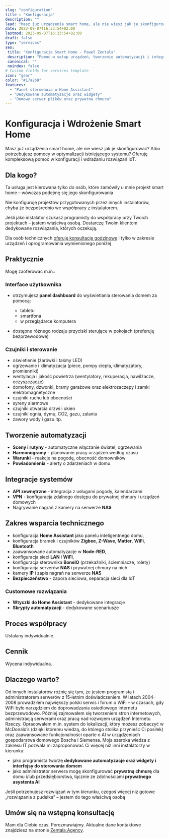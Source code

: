```yaml
---
slug: "configuration"
title : "Konfiguracja"
description: ""
lead: "Masz już urządzenia smart home, ale nie wiesz jak je skonfigurować? Albo potrzebujesz pomocy w optymalizacji istniejącego systemu? Oferuję kompleksową pomoc w konfiguracji i wdrażaniu rozwiązań IoT."
date: 2023-09-07T16:33:54+02:00
lastmod: 2023-09-07T16:33:54+02:00
draft: false
type: "services"
seo:
 title: "Konfiguracja Smart Home - Paweł Żentała"
 description: "Pomoc w setup urządzeń, tworzenie automatyzacji i integracja systemów IoT."
 canonical: ""
 noindex: false
# Custom fields for services template
icon: "gear"
color: "#17a2b8"
features:
  - "Panel sterowania w Home Assistant"
  - "Dedykowane automatyzacje oraz widgety"
  - "Domowy serwer plików oraz prywatna chmura"
---
```


# Konfiguracja i Wdrożenie Smart Home

Masz już urządzenia smart home, ale nie wiesz jak je skonfigurować? Albo potrzebujesz pomocy w optymalizacji istniejącego systemu? Oferuję kompleksową pomoc w konfiguracji i wdrażaniu rozwiązań IoT.

## Dla kogo?

Ta usługa jest kierowana tylko do osób, które zamówiły u mnie projekt smart home – wówczas podejmę się jego skonfigurowania

Nie konfiguruję projektów przygotowanych przez innych instalatorów, chyba że bezpośrednio we współpracy z instalatorem.

Jeśli jako instalator szukasz programisty do współpracy przy Twoich projektach – jestem właściwą osobą. Dostarczę Twoim klientom dedykowane rozwiązania, których oczekują.

Dla osób technicznych [oferuję konsultacje godzinowe](/offer/consulting/) i tylko w zakresie urządzeń i oprogramowania wymienionego poniżej

## Praktycznie

Mogę zaoferowac m.in.:

### Interface użytkownika

- otrzymujesz **panel dashboard** do wyświetlania sterowania domem za pomocą:
  - tabletu
  - smartfona
  - w przeglądarce komputera

- dostępne różnego rodzaju przyciski sterujące w pokojach (preferuję bezprzewodowe)

### Czujniki i sterowanie

- oświetlenie (żarówki i taśmy LED)
- ogrzewanie i klimatyzacja (piece, pompy ciepła, klimatyzatory, promienniki)
- wentylacja i jakość powietrza (wentylatory, rekuperacja, nawilżacze, oczyszczacze)
- domofony, dzwonki, bramy garażowe oraz elektrozaczepy i zamki elektromagnetyczne
- czujniki ruchu lub obecności
- syreny alarmowe
- czujniki otwarcia drzwi i okien
- czujniki ognia, dymu, CO2, gazu, zalania
- zawory wody i gazu itp.

## Tworzenie automatyzacji

- **Sceny i rutyny** - automatyczne włączanie świateł, ogrzewania
- **Harmonogramy** - planowanie pracy urządzeń według czasu
- **Warunki** - reakcje na pogodę, obecność domowników
- **Powiadomienia** - alerty o zdarzeniach w domu

## Integracje systemów

- **API zewnętrzne** - integracja z usługami pogody, kalendarzami
- **VPN** - konfiguracja zdalnego dostępu do prywatnej chmury i urządzeń domowych
- Nagrywanie nagrań z kamery na serwerze **NAS**

## Zakres wsparcia technicznego

- konfiguracja **Home Assistant** jako panelu inteligentnego domu,
- konfiguracja bramek i czujników **Zigbee**, **Z-Wave**, **Matter**, **WiFi**, **Bluetooth**
- zaawansowane automatyzacje w **Node-RED**,
- konfiguracja sieci **LAN** i **WiFi**,
- konfiguracja sterownika **BoneIO** (przekaźniki, ściemniacze, rolety)
- konfiguracja serverów **NAS** i prywatnej chmury na nich
- kamery **IP** i zapis nagrań na serwerze **NAS**
- **Bezpieczeństwo** - zapora sieciowa, separacja sieci dla IoT

### Customowe rozwiązania

- **Wtyczki do Home Assistant** - dedykowane integracje
- **Skrypty automatyzacji** - dedykowane scenariusze

## Proces współpracy

Ustalany indywidualnie.

## Cennik

Wycena indywidualna.

## Dlaczego warto?

Od innych instalatorów różnię się tym, że jestem programistą i administratorem serwerów z 15‑letnim doświadczeniem. W latach 2004–2008 prowadziłem największy polski serwis i forum o WiFi – w czasach, gdy WiFi było narzędziem do doprowadzania osiedlowego internetu bezprzewodowo. Później zajmowałem się tworzeniem stron internetowych, administracją serwerami oraz pracą nad rozwojem urządzeń Internetu Rzeczy. Opracowałem m.in. system do lokalizacji, który możesz zobaczyć w McDonald’s (dzięki któremu wiedzą, do którego stolika przynieść Ci posiłek) oraz zaawansowane funkcjonalności oparte o AI w urządzeniach gospodarstwa domowego Boscha i Siemensa. Moja szeroka wiedza z zakresu IT pozwala mi zaproponować Ci więcej niż inni instalatorzy w kierunku:

- jako programista tworzę **dedykowane automatyzacje oraz widgety i interfejsy do sterowania domem**
- jako administrator serwera mogę skonfigurować **prywatną chmurę** dla domu i/lub przedsiębiorstwa, łącznie ze zdolnościami **prywatnego asystenta AI**

Jeśli potrzebujesz rozwiązań w tym kierunku, czegoś więcej niż gotowe „rozwiązania z pudełka” – jestem do tego właściwą osobą

## Umów się na wstępną konsultację

Mam dla Ciebie czas. Porozmawiajmy. Aktualne dane kontaktowe znajdziesz na stronie [Zentala.Agency](https://zentala.agency/contact/).
